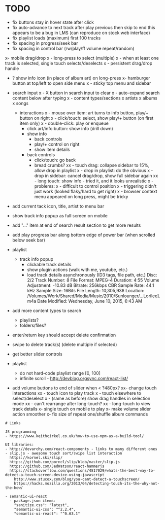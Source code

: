 # TODO

- fix buttons stay in hover state after click
- fix auto-advance to next track after play previous then skip to end
  this appears to be a bug in LMS (can reproduce on stock web interface)
- fix playlist loads (maximum) first 100 tracks
- fix spacing in progress/seek bar
- fix spacing in control bar (rw/play/ff volume repeat/random)

x- mobile drag/drop
x  - long-press to select (multiple)
x    - when at least one track is selected, single touch selects/deselects
x  - persistent drag/drop handle
  - ? show info icon (in place of album art) on long-press
x- hamburger button at top/left to open side menu
x  - sticky top menu and sidebar
  - search input
x    - X button in search input to clear
x    - auto-expand search content below after typing
x      - content types/sections
x        artists
x        albums
x        songs
      - interactions
x        - mouse over item: art turns to info button, play/+ button on right
x        - click/touch: select, show play/+ button (on first item only)
x        - double-click: play or enqueue
        - click art/info button: show info (drill down)
        - show info
          - back controls
          - play/+ control on right
          - show item details
        - back controls
          - click/touch: go back
          - bread crumbs?
xx        - touch drag: collapse sidebar to 15%, allow drop in playlist
x        - drop in playlist: do the obvious
x        - drop in sidebar: cancel drag/drop, show full sidebar again
xx        - long touch: show info - tried it, and it looks unrealistic
x          - problems:
x            - difficult to control position
x            - triggering didn't just work (looked flaky/hard to get right)
x            - browser context menu appeared on long press, might be tricky

- add current tack icon, title, artist to menu bar
- show track info popup as full screen on mobile
- add "..." item at end of search result section to get more results
- add play progress bar along bottom edge of power bar (when scrolled below seek bar)
- playlist
  - track info popup
    - clickable track details
    - show plugin actions (walk with me, youtube, etc.)
    - load track details asynchronously (ID3 tags, file path, etc.)
      Disc: 2/2
      Track Number: 8
      File Format: MPEG-4
      Duration: 4:55
      Volume Adjustment: -10.83 dB
      Bitrate: 256kbps CBR
      Sample Rate: 44.1 kHz
      Sample Size: 16Bits
      File Length: 10,305,938
      Location: /Volumes/Work/Shared/Media/Music/2010/Sunlounger/...Lorilee].m4a
      Date Modified: Wednesday, June 10, 2015, 6:43 AM

- add more content types to search
  - playlists?
  - folders/files?
- enter/return key should accept delete confirmation
- swipe to delete track(s) (delete multiple if selected)
- get better slider controls
- playlist
  - do not hard-code playlist range [0, 100]
  - infinite scroll - http://devblog.orgsync.com/react-list/
- add volume buttons to end of slider when < ?480px?
xx- change touch interactions
xx  - touch icon to play track
x  - touch elsewhere to select/deselect
x  - (same as before) show drag handles in selection mode
xx    - can't rearrange after long-touch?
xx  - long-touch to view track details
x- single touch on mobile to play
x- make volume slider action smoother
x- fix size of repeat one/shuffle album commands

~~~~~~~~~~~~~~~~~~~~~~~~~~~~~~~~~~~~~~~~~~~~~~~~~~~~~~~~~~~~~~~~~~~~~~~~~~~~~~~~
# Links

JS programming
- https://www.keithcirkel.co.uk/how-to-use-npm-as-a-build-tool/  

UI libraries:
- http://devarchy.com/react-components - links to many different ones
- slip.js - awesome touch sort/swipe list interaction
  https://kornel.ski/slip/
  https://github.com/pornel/slip/blob/master/slip.js
  https://github.com/JedWatson/react-hammerjs
  https://stackoverflow.com/questions/4817029/whats-the-best-way-to-detect-a-touch-screen-device-using-javascript
    http://www.stucox.com/blog/you-cant-detect-a-touchscreen/
    https://hacks.mozilla.org/2013/04/detecting-touch-its-the-why-not-the-how/

- semantic-ui-react
  - package.json items:
    "sanitize.css": "latest",
    "semantic-ui-css": "^2.2.4",
    "semantic-ui-react": "^0.63.1"
